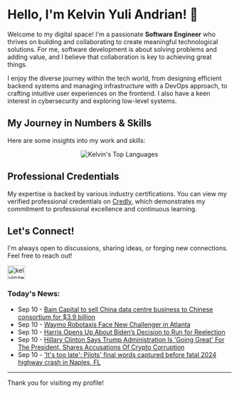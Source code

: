 # Hello, I'm Kelvin Yuli Andrian! 👋

Welcome to my digital space! I'm a passionate **Software Engineer** who thrives on building and collaborating to create meaningful technological solutions. For me, software development is about solving problems and adding value, and I believe that collaboration is key to achieving great things.

I enjoy the diverse journey within the tech world, from designing efficient backend systems and managing infrastructure with a DevOps approach, to crafting intuitive user experiences on the frontend. I also have a keen interest in cybersecurity and exploring low-level systems.

## My Journey in Numbers & Skills

Here are some insights into my work and skills:

<p align="center">
  <img src="https://github-readme-stats.vercel.app/api/top-langs/?username=kelvinzer0&layout=compact&theme=radical" alt="Kelvin's Top Languages" />
</p>

## Professional Credentials

My expertise is backed by various industry certifications. You can view my verified professional credentials on [Credly](https://www.credly.com/users/kelvin-yuli-andrian/badges), which demonstrates my commitment to professional excellence and continuous learning.

## Let's Connect!

I'm always open to discussions, sharing ideas, or forging new connections. Feel free to reach out!

<p align="left">
    <a href="https://linkedin.com/in/kelvinzero" target="blank"><img align="center" src="https://cdn.jsdelivr.net/npm/simple-icons@3.0.1/icons/linkedin.svg" alt="kelvinzero" height="30" width="40" /></a>
</p>

### Today's News:

<!-- feed start -->
- Sep 10 - [Bain Capital to sell China data centre business to Chinese consortium for $3.9 billion](https://tech.yahoo.com/business/articles/bain-capital-sell-china-data-125341980.html)
- Sep 10 - [Waymo Robotaxis Face New Challenger in Atlanta](https://finance.yahoo.com/news/waymo-robotaxis-face-challenger-atlanta-120000391.html)
- Sep 10 - [Harris Opens Up About Biden’s Decision to Run for Reelection](https://www.yahoo.com/news/videos/harris-opens-biden-decision-run-112634545.html)
- Sep 10 - [Hillary Clinton Says Trump Administration Is 'Going Great' For The President, Shares Accusations Of Crypto Corruption](https://finance.yahoo.com/news/hillary-clinton-says-trump-administration-094603750.html)
- Sep 10 - ['It's too late': Pilots' final words captured before fatal 2024 highway crash in Naples, FL](https://www.yahoo.com/news/articles/too-pilots-final-words-captured-090311805.html)
<!-- feed end -->

---

Thank you for visiting my profile!
